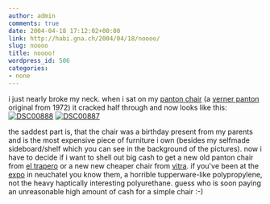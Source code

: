 ```yaml
---
author: admin
comments: true
date: 2004-04-18 17:12:02+00:00
link: http://habi.gna.ch/2004/04/18/noooo/
slug: noooo
title: noooo!
wordpress_id: 506
categories:
- none
---
```


i just nearly broke my neck.
when i sat on my [panton chair](http://www.designmuseum.org/httpd/design/img_popup.php?id=13&img=5&imgStr=1-1-1-1-1-1-1-1-1-) (a [verner panton](http://www.designmuseum.org/designerex/verner-panton.htm) original from 1972) it cracked half through and now looks like this:
[![DSC00888](http://habi.gna.ch/blog/images/DSC00888-tm.jpg)](http://habi.gna.ch/blog/images/DSC00888.JPG)  [![DSC00887](http://habi.gna.ch/blog/images/DSC00887-tm.jpg)](http://habi.gna.ch/blog/images/DSC00887.JPG)  

the saddest part is, that the chair was a birthday present from my parents and is the most expensive piece of furniture i own (besides my selfmade sideboard/shelf which you can see in the background of the pictures).
now i have to decide if i want to shell out big cash to get a new old panton chair from [el trapero](http://el-trapero.ch/) or a new new cheaper chair from [vitra](http://www.vitra.com/products/seating/panton/panton_classic/default.asp?lang=il_en). if you've been at the [expo](http://www.expo.02.ch) in neuchatel you know them, a horrible tupperware-like polypropylene, not the heavy haptically interesting polyurethane. 
guess who is soon paying an unreasonable high amount of cash for a simple chair :-)
